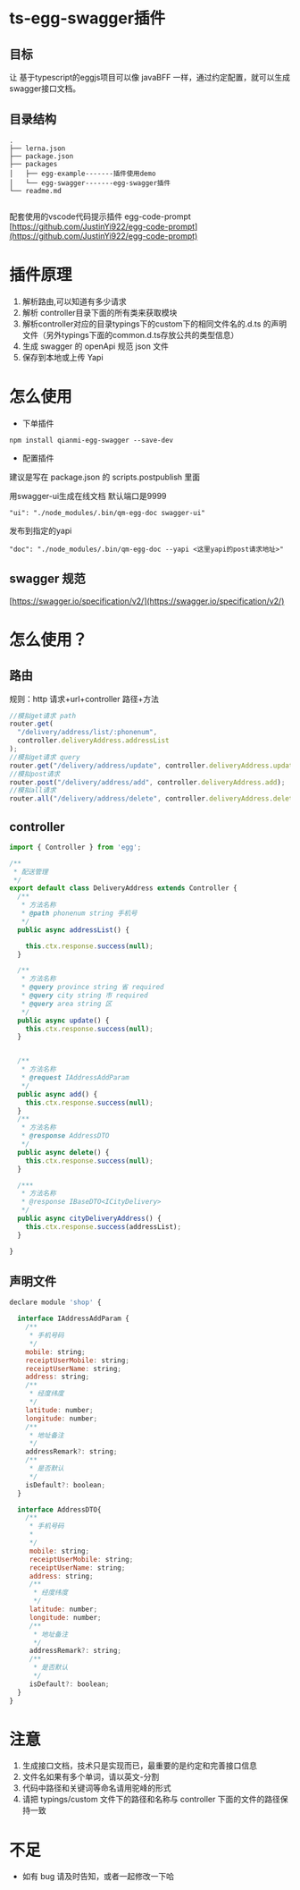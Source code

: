 
# ts-egg-swagger插件

## 目标

让 基于typescript的eggjs项目可以像 javaBFF 一样，通过约定配置，就可以生成swagger接口文档。

## 目录结构
```
.
├── lerna.json
├── package.json
├── packages
│   ├── egg-example-------插件使用demo
│   └── egg-swagger-------egg-swagger插件
└── readme.md


```

<a name="YGHED"></a>
 配套使用的vscode代码提示插件 egg-code-prompt [https://github.com/JustinYi922/egg-code-prompt](https://github.com/JustinYi922/egg-code-prompt)



<a name="9THqU"></a>

# 插件原理

1. 解析路由,可以知道有多少请求
1. 解析 controller目录下面的所有类来获取模块
1. 解析controller对应的目录typings下的custom下的相同文件名的.d.ts 的声明文件（另外typings下面的common.d.ts存放公共的类型信息）
1. 生成 swagger 的 openApi 规范 json 文件
1. 保存到本地或上传 Yapi
   <a name="iTJLT"></a>

# 怎么使用

- 下单插件

```
npm install qianmi-egg-swagger --save-dev

```

- 配置插件

建议是写在 package.json 的 scripts.postpublish 里面

用swagger-ui生成在线文档 默认端口是9999
```
"ui": "./node_modules/.bin/qm-egg-doc swagger-ui"
```
发布到指定的yapi

```
"doc": "./node_modules/.bin/qm-egg-doc --yapi <这里yapi的post请求地址>"
```

<a name="WFdlH"></a>

## swagger 规范

[https://swagger.io/specification/v2/](https://swagger.io/specification/v2/)
<a name="UMtAH"></a>

# 怎么使用？

<a name="gNgKJ"></a>

## 路由

规则：http 请求+url+controller 路径+方法

```javascript
//模拟get请求 path
router.get(
  "/delivery/address/list/:phonenum",
  controller.deliveryAddress.addressList
);
//模拟get请求 query
router.get("/delivery/address/update", controller.deliveryAddress.update);
//模拟post请求
router.post("/delivery/address/add", controller.deliveryAddress.add);
//模拟all请求
router.all("/delivery/address/delete", controller.deliveryAddress.delete);
```

<a name="V63Cd"></a>

## controller

```javascript
import { Controller } from 'egg';

/**
 * 配送管理
 */
export default class DeliveryAddress extends Controller {
  /**
   * 方法名称
   * @path phonenum string 手机号
   */
  public async addressList() {

    this.ctx.response.success(null);
  }

  /**
   * 方法名称
   * @query province string 省 required
   * @query city string 市 required
   * @query area string 区
   */
  public async update() {
    this.ctx.response.success(null);
  }


  /**
   * 方法名称
   * @request IAddressAddParam
   */
  public async add() {
    this.ctx.response.success(null);
  }
  /**
   * 方法名称
   * @response AddressDTO
   */
  public async delete() {
    this.ctx.response.success(null);
  }

  /***
   * 方法名称
   * @response IBaseDTO<ICityDelivery>
   */
  public async cityDeliveryAddress() {
    this.ctx.response.success(addressList);
  }

}

```

<a name="1BhMl"></a>

## 声明文件

```javascript
declare module 'shop' {

  interface IAddressAddParam {
    /**
     * 手机号码
     */
    mobile: string;
    receiptUserMobile: string;
    receiptUserName: string;
    address: string;
    /**
     * 经度纬度
     */
    latitude: number;
    longitude: number;
    /**
     * 地址备注
     */
    addressRemark?: string;
    /**
     * 是否默认
     */
    isDefault?: boolean;
  }

  interface AddressDTO{
    /**
     * 手机号码
     *
     */
     mobile: string;
     receiptUserMobile: string;
     receiptUserName: string;
     address: string;
     /**
      * 经度纬度
      */
     latitude: number;
     longitude: number;
     /**
      * 地址备注
      */
     addressRemark?: string;
     /**
      * 是否默认
      */
     isDefault?: boolean;
  }
}

```

<a name="Ce7xy"></a>

<a name="UK8dg"></a>

# 注意

1. 生成接口文档，技术只是实现而已，最重要的是约定和完善接口信息
2. 文件名如果有多个单词，请以英文-分割
3. 代码中路径和关键词等命名请用驼峰的形式
4. 请把 typings/custom 文件下的路径和名称与 controller 下面的文件的路径保持一致
   <a name="O7OCA"></a>

# 不足

- 如有 bug 请及时告知，或者一起修改一下哈


